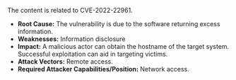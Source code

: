 The content is related to CVE-2022-22961.

- **Root Cause:** The vulnerability is due to the software returning excess information.
- **Weaknesses:** Information disclosure
- **Impact:** A malicious actor can obtain the hostname of the target system. Successful exploitation can aid in targeting victims.
- **Attack Vectors:** Remote access.
- **Required Attacker Capabilities/Position:** Network access.